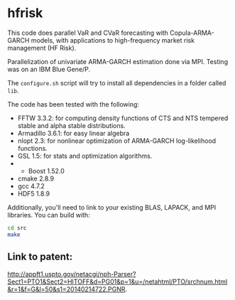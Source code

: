 # hfrisk

This code does parallel VaR and CVaR forecasting with Copula-ARMA-GARCH models, with applications to high-frequency market risk management (HF Risk).

Parallelization of univariate ARMA-GARCH estimation done via MPI. Testing was on an IBM Blue Gene/P.

The `configure.sh` script will try to install all dependencies in a folder called `lib`. 

The code has been tested with the following:

- FFTW 3.3.2: for computing density functions of CTS and NTS tempered stable and alpha stable distributions. 
- Armadillo 3.6.1: for easy linear algebra
- nlopt 2.3: for nonlinear optimization of ARMA-GARCH log-likelihood functions.
- GSL 1.5: for stats and optimization algorithms.
- - Boost 1.52.0
- cmake 2.8.9
- gcc 4.7.2
- HDF5 1.8.9

Additionally, you'll need to link to your existing BLAS, LAPACK, and MPI libraries. You can build with:

```bash
cd src
make
```

## Link to patent:

http://appft1.uspto.gov/netacgi/nph-Parser?Sect1=PTO1&Sect2=HITOFF&d=PG01&p=1&u=/netahtml/PTO/srchnum.html&r=1&f=G&l=50&s1=20140214722.PGNR.
